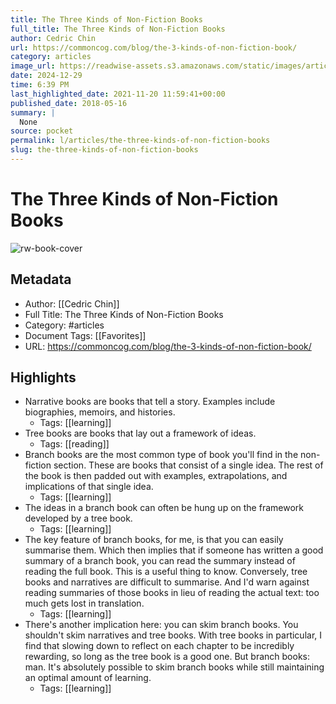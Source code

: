 ```yaml
---
title: The Three Kinds of Non-Fiction Books
full_title: The Three Kinds of Non-Fiction Books
author: Cedric Chin
url: https://commoncog.com/blog/the-3-kinds-of-non-fiction-book/
category: articles
image_url: https://readwise-assets.s3.amazonaws.com/static/images/article0.00998d930354.png
date: 2024-12-29
time: 6:39 PM
last_highlighted_date: 2021-11-20 11:59:41+00:00
published_date: 2018-05-16
summary: |
  None
source: pocket
permalink: l/articles/the-three-kinds-of-non-fiction-books
slug: the-three-kinds-of-non-fiction-books
---
```

# The Three Kinds of Non-Fiction Books

![rw-book-cover](https://readwise-assets.s3.amazonaws.com/static/images/article0.00998d930354.png)

## Metadata
- Author: [[Cedric Chin]]
- Full Title: The Three Kinds of Non-Fiction Books
- Category: #articles
- Document Tags: [[Favorites]] 
- URL: https://commoncog.com/blog/the-3-kinds-of-non-fiction-book/

## Highlights
- Narrative books are books that tell a story. Examples include biographies, memoirs, and histories.
    - Tags: [[learning]] 
- Tree books are books that lay out a framework of ideas.
    - Tags: [[reading]] 
- Branch books are the most common type of book you'll find in the non-fiction section. These are books that consist of a single idea. The rest of the book is then padded out with examples, extrapolations, and implications of that single idea.
    - Tags: [[learning]] 
- The ideas in a branch book can often be hung up on the framework developed by a tree book.
    - Tags: [[learning]] 
- The key feature of branch books, for me, is that you can easily summarise them. Which then implies that if someone has written a good summary of a branch book, you can read the summary instead of reading the full book.
  This is a useful thing to know. Conversely, tree books and narratives are difficult to summarise. And I'd warn against reading summaries of those books in lieu of reading the actual text: too much gets lost in translation.
    - Tags: [[learning]] 
- There's another implication here: you can skim branch books. You shouldn't skim narratives and tree books.
  With tree books in particular, I find that slowing down to reflect on each chapter to be incredibly rewarding, so long as the tree book is a good one.
  But branch books: man. It's absolutely possible to skim branch books while still maintaining an optimal amount of learning.
    - Tags: [[learning]] 


